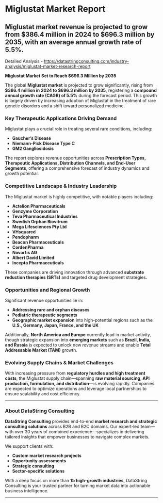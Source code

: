 # Miglustat Market Report
Miglustat market revenue is projected to grow from $386.4 million in 2024 to $696.3 million by 2035, with an average annual growth rate of 5.5%.
---

Detailed Analysis - https://datastringconsulting.com/industry-analysis/miglustat-market-research-report

**Miglustat Market Set to Reach $696.3 Million by 2035**

The global **Miglustat market** is projected to grow significantly, rising from **$386.4 million in 2024 to $696.3 million by 2035**, registering a **compound annual growth rate (CAGR) of 5.5%** during the forecast period. This growth is largely driven by increasing adoption of Miglustat in the treatment of rare genetic disorders and a shift toward personalized medicine.

### Key Therapeutic Applications Driving Demand

Miglustat plays a crucial role in treating several rare conditions, including:

- **Gaucher’s Disease**
- **Niemann-Pick Disease Type C**
- **GM2 Gangliosidosis**

The report explores revenue opportunities across **Prescription Types, Therapeutic Applications, Distribution Channels, and End-User Segments**, offering a comprehensive forecast of industry dynamics and growth potential.

### Competitive Landscape & Industry Leadership

The Miglustat market is highly competitive, with notable players including:

- **Actelion Pharmaceuticals**
- **Genzyme Corporation**
- **Teva Pharmaceutical Industries**
- **Swedish Orphan Biovitrum**
- **Mega Lifesciences Pty Ltd**
- **VHsquared**
- **Pendopharm**
- **Beacon Pharmaceuticals**
- **CordenPharma**
- **Novartis AG**
- **Albert David Limited**
- **Incepta Pharmaceuticals**

These companies are driving innovation through advanced **substrate reduction therapies (SRTs)** and targeted drug development strategies.

### Opportunities and Regional Growth

Significant revenue opportunities lie in:

- **Addressing rare and orphan diseases**
- **Pediatric therapeutic segments**
- **Geographic market expansion** into high-potential regions such as the **U.S., Germany, Japan, France, and the UK**

Additionally, **North America and Europe** currently lead in market activity, though strategic expansion into **emerging markets** such as **Brazil, India, and Russia** is expected to unlock new revenue streams and enable **Total Addressable Market (TAM)** growth.

### Evolving Supply Chains & Market Challenges

With increasing pressure from **regulatory hurdles and high treatment costs**, the Miglustat supply chain—spanning **raw material sourcing, API production, formulation, and distribution**—is evolving rapidly. Companies are expected to optimize operations and leverage local partnerships to ensure scalability and cost efficiency.

---

### About DataString Consulting

**DataString Consulting** provides end-to-end **market research and strategic consulting solutions** across B2B and B2C domains. Our expert-led team—with over 30 years of combined experience—specializes in delivering tailored insights that empower businesses to navigate complex markets.

We support clients with:

- **Custom market research projects**
- **Opportunity assessments**
- **Strategic consulting**
- **Sector-specific solutions**

With a deep focus on more than **15 high-growth industries**, DataString Consulting is your trusted partner for turning market data into actionable business intelligence.

---
